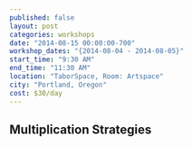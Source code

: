 ```yaml
---
published: false
layout: post
categories: workshops
date: "2014-08-15 00:00:00-700"
workshop_dates: "{2014-08-04 - 2014-08-05}"
start_time: "9:30 AM"
end_time: "11:30 AM"
location: "TaborSpace, Room: Artspace"
city: "Portland, Oregon"
cost: $30/day
---
```


## Multiplication Strategies



